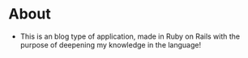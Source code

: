 # About

- This is an blog type of application, made in Ruby on Rails with the purpose of deepening my knowledge in the language!
